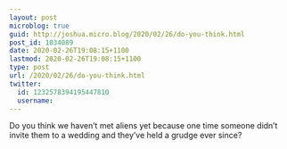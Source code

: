 ```yaml
---
layout: post
microblog: true
guid: http://joshua.micro.blog/2020/02/26/do-you-think.html
post_id: 1034089
date: 2020-02-26T19:08:15+1100
lastmod: 2020-02-26T19:08:15+1100
type: post
url: /2020/02/26/do-you-think.html
twitter:
  id: 1232578394195447810
  username: 
---
```

Do you think we haven’t met aliens yet because one time someone didn’t invite them to a wedding and they’ve held a grudge ever since?
